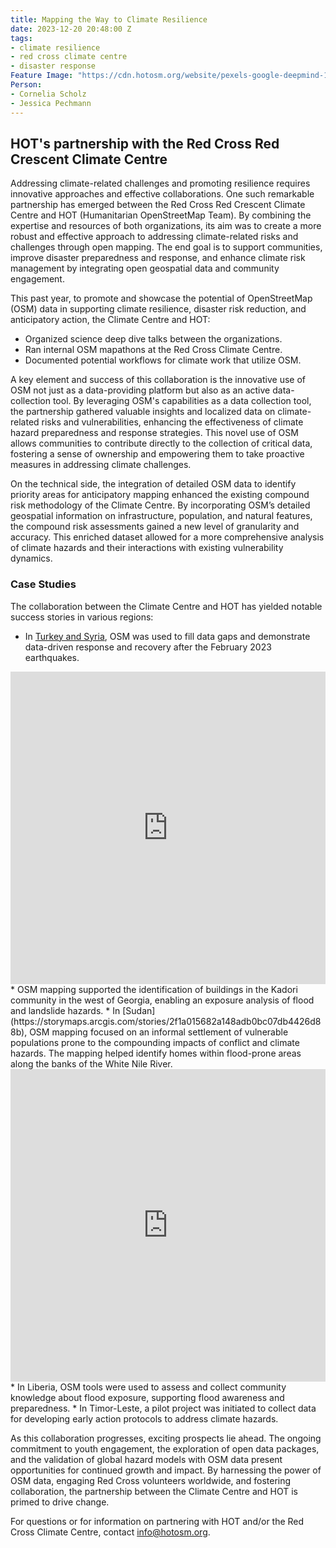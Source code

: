 ```yaml
---
title: Mapping the Way to Climate Resilience
date: 2023-12-20 20:48:00 Z
tags:
- climate resilience
- red cross climate centre
- disaster response
Feature Image: "https://cdn.hotosm.org/website/pexels-google-deepmind-17485678.jpg"
Person:
- Cornelia Scholz
- Jessica Pechmann
---
```


## HOT's partnership with the Red Cross Red Crescent Climate Centre

Addressing climate-related challenges and promoting resilience requires innovative approaches and effective collaborations. One such remarkable partnership has emerged between the Red Cross Red Crescent Climate Centre and HOT (Humanitarian OpenStreetMap Team). By combining the expertise and resources of both organizations, its aim was to create a more robust and effective approach to addressing climate-related risks and challenges through open mapping. The end goal is to support communities, improve disaster preparedness and response, and enhance climate risk management by integrating open geospatial data and community engagement. 

This past year, to promote and showcase the potential of OpenStreetMap (OSM) data in supporting climate resilience, disaster risk reduction, and anticipatory action, the Climate Centre and HOT:
* Organized science deep dive talks between the organizations.
* Ran internal OSM mapathons at the Red Cross Climate Centre. 
* Documented potential workflows for climate work that utilize OSM.

A key element and success of this collaboration is the innovative use of OSM not just as a data-providing platform but also as an active data-collection tool. By leveraging OSM's capabilities as a data collection tool, the partnership gathered valuable insights and localized data on climate-related risks and vulnerabilities, enhancing the effectiveness of climate hazard preparedness and response strategies. This novel use of OSM allows communities to contribute directly to the collection of critical data, fostering a sense of ownership and empowering them to take proactive measures in addressing climate challenges. 

On the technical side, the integration of detailed OSM data to identify priority areas for anticipatory mapping enhanced the existing compound risk methodology of the Climate Centre. By incorporating OSM’s detailed geospatial information on infrastructure, population, and natural features, the compound risk assessments gained a new level of granularity and accuracy. This enriched dataset allowed for a more comprehensive analysis of climate hazards and their interactions with existing vulnerability dynamics.

### Case Studies

The collaboration between the Climate Centre and HOT has yielded notable success stories in various regions:
* In [Turkey and Syria](https://arcg.is/1aueK10), OSM was used to fill data gaps and demonstrate data-driven response and recovery after the February 2023 earthquakes. 
<iframe src="https://storymaps.arcgis.com/stories/d86ffbde8db449c2bc1471fde1ba2157" width="100%" height="500px" frameborder="0" allowfullscreen allow="geolocation"></iframe>
* OSM mapping supported the identification of buildings in the Kadori community in the west of Georgia, enabling an exposure analysis of flood and landslide hazards. 
* In [Sudan](https://storymaps.arcgis.com/stories/2f1a015682a148adb0bc07db4426d88b), OSM mapping focused on an informal settlement of vulnerable populations prone to the compounding impacts of conflict and climate hazards. The mapping helped identify homes within flood-prone areas along the banks of the White Nile River. 
<iframe src="https://storymaps.arcgis.com/stories/2f1a015682a148adb0bc07db4426d88b" width="100%" height="500px" frameborder="0" allowfullscreen allow="geolocation"></iframe>
* In Liberia, OSM tools were used to assess and collect community knowledge about flood exposure, supporting flood awareness and preparedness. 
* In Timor-Leste, a pilot project was initiated to collect data for developing early action protocols to address climate hazards. 

As this collaboration progresses, exciting prospects lie ahead. The ongoing commitment to youth engagement, the exploration of open data packages, and the validation of global hazard models with OSM data present opportunities for continued growth and impact. By harnessing the power of OSM data, engaging Red Cross volunteers worldwide, and fostering collaboration, the partnership between the Climate Centre and HOT is primed to drive change. 

For questions or for information on partnering with HOT and/or the Red Cross Climate Centre, contact [info@hotosm.org](info@hotosm.org). 

